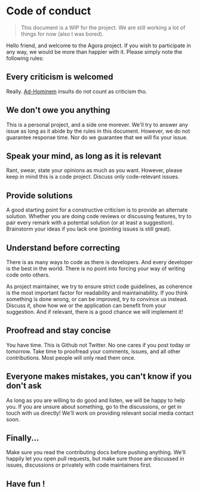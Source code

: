 # Code of conduct

> This document is a WIP for the project. We are still working a lot of things for now (also I was bored).

Hello friend, and welcome to the Agora project. If you wish to participate in any way, we would be more than happier
with it. Please simply note the following rules:

## Every criticism is welcomed

Really. [Ad-Hominem](https://en.wikipedia.org/wiki/Ad_hominem) insults do not count as criticism tho.

## We don't owe you anything

This is a personal project, and a side one morever. We'll try to answer any issue as long as it abide by the
rules in this document. However, we do not guarantee response time. Nor do we guarantee that we will fix your issue.

## Speak your mind, as long as it is relevant

Rant, swear, state your opinions as much as you want. 
However, please keep in mind this is a code project. Discuss only code-relevant issues.

## Provide solutions

A good starting point for a constructive criticism is to provide an alternate solution. Whether you are doing code 
reviews or discussing features, try to pair every remark with a potential solution (or at least a suggestion). 
Brainstorm your ideas if you lack one (pointing issues is still great).

## Understand before correcting

There is as many ways to code as there is developers. And every developer is the best in the world. There is no point
into forcing your way of writing code onto others.

As project maintainer, we try to ensure strict code guidelines, as coherence is the most important factor for
readability and maintainability. If you think something is done wrong, or can be improved, try to convince us
instead. Discuss it, show how we or the application can benefit from your suggestion. And if relevant, there is
a good chance we will implement it!

## Proofread and stay concise

You have time. This is Github not Twitter. No one cares if you post today or tomorrow. Take time to proofread 
your comments, issues, and all other contributions. Most people will only read them once.

## Everyone makes mistakes, you can't know if you don't ask

As long as you are willing to do good and listen, we will be happy to help you. If you are unsure about something,
go to the discussions, or get in touch with us directly! We'll work on providing relevant social media contact soon.

## Finally...

Make sure you read the contributing docs before pushing anything. We'll happily let you open pull requests, but
make sure those are discussed in issues, discussions or privately with code maintainers first.

## Have fun !